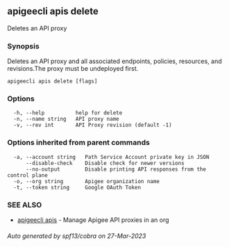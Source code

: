 ## apigeecli apis delete

Deletes an API proxy

### Synopsis

Deletes an API proxy and all associated endpoints, policies, resources, and revisions.The proxy must be undeployed first.

```
apigeecli apis delete [flags]
```

### Options

```
  -h, --help          help for delete
  -n, --name string   API proxy name
  -v, --rev int       API Proxy revision (default -1)
```

### Options inherited from parent commands

```
  -a, --account string   Path Service Account private key in JSON
      --disable-check    Disable check for newer versions
      --no-output        Disable printing API responses from the control plane
  -o, --org string       Apigee organization name
  -t, --token string     Google OAuth Token
```

### SEE ALSO

* [apigeecli apis](apigeecli_apis.md)	 - Manage Apigee API proxies in an org

###### Auto generated by spf13/cobra on 27-Mar-2023
